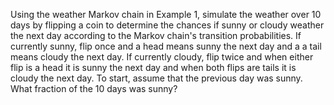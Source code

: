 Using the weather Markov chain in Example 1, simulate the weather over 10 days by flipping a coin to determine the chances if sunny or cloudy weather the next day according to the Markov chain's transition probabilities. If currently sunny, flip once and a head means sunny the next day and a a tail means cloudy the next day. If currently cloudy, flip twice and when either flip is a head it is sunny the next day and when both flips are tails it is cloudy the next day. To start, assume that the previous day was sunny. What fraction of the 10 days was sunny?
